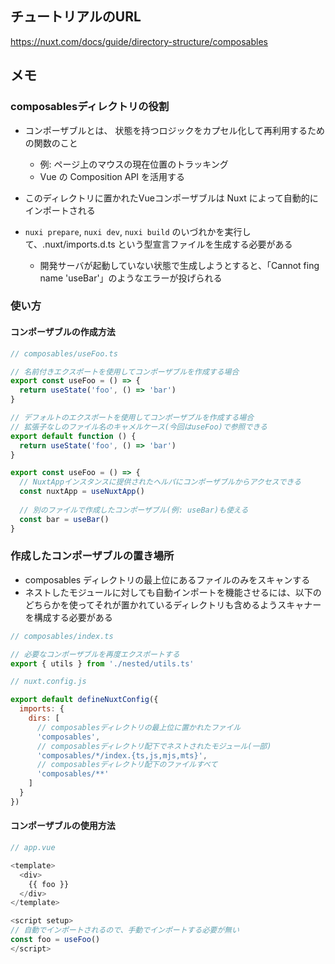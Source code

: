 ## チュートリアルのURL

https://nuxt.com/docs/guide/directory-structure/composables

## メモ

### composablesディレクトリの役割

- コンポーザブルとは、 状態を持つロジックをカプセル化して再利用するための関数のこと
  - 例: ページ上のマウスの現在位置のトラッキング
  - Vue の Composition API を活用する
- このディレクトリに置かれたVueコンポーザブルは Nuxt によって自動的にインポートされる

- `nuxi prepare`, `nuxi dev`, `nuxi build` のいづれかを実行して、.nuxt/imports.d.ts という型宣言ファイルを生成する必要がある
  - 開発サーバが起動していない状態で生成しようとすると、「Cannot fing name 'useBar'」のようなエラーが投げられる

### 使い方

#### コンポーザブルの作成方法

```ts
// composables/useFoo.ts

// 名前付きエクスポートを使用してコンポーザブルを作成する場合
export const useFoo = () => {
  return useState('foo', () => 'bar')
}

// デフォルトのエクスポートを使用してコンポーザブルを作成する場合
// 拡張子なしのファイル名のキャメルケース(今回はuseFoo)で参照できる
export default function () {
  return useState('foo', () => 'bar')
}

export const useFoo = () => {
  // NuxtAppインスタンスに提供されたヘルパにコンポーザブルからアクセスできる
  const nuxtApp = useNuxtApp()
  
  // 別のファイルで作成したコンポーザブル(例: useBar)も使える
  const bar = useBar()
}
```

### 作成したコンポーザブルの置き場所
- composables ディレクトリの最上位にあるファイルのみをスキャンする
- ネストしたモジュールに対しても自動インポートを機能させるには、以下のどちらかを使ってそれが置かれているディレクトリも含めるようスキャナーを構成する必要がある
  
```js
// composables/index.ts

// 必要なコンポーザブルを再度エクスポートする
export { utils } from './nested/utils.ts'
```

```js
// nuxt.config.js

export default defineNuxtConfig({
  imports: {
    dirs: [
      // composablesディレクトリの最上位に置かれたファイル
      'composables',
      // composablesディレクトリ配下でネストされたモジュール(一部)
      'composables/*/index.{ts,js,mjs,mts}',
      // composablesディレクトリ配下のファイルすべて
      'composables/**'
    ]
  }
})
```

#### コンポーザブルの使用方法
```js
// app.vue

<template>
  <div>
    {{ foo }}
  </div>
</template>

<script setup>
// 自動でインポートされるので、手動でインポートする必要が無い
const foo = useFoo()
</script>
```